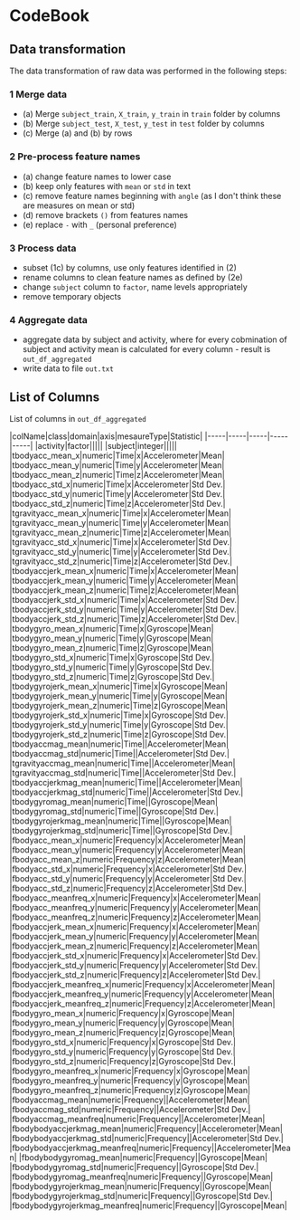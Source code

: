 # CodeBook

## Data transformation

The data transformation of raw data was performed in the following steps:

### 1 Merge data

 - (a) Merge `subject_train`, `X_train`, `y_train` in `train` folder by columns
 - (b) Merge `subject_test`, `X_test`, `y_test` in `test` folder by columns 
 - (c) Merge (a) and (b) by rows
 
### 2 Pre-process feature names

 - (a) change feature names to lower case
 - (b) keep only features with `mean` or `std` in text
 - (c) remove feature names beginning with `angle` (as I don't think these are measures on mean or std)
 - (d) remove brackets `()` from features names
 - (e) replace `-` with `_` (personal preference)
 
### 3 Process data

 - subset (1c) by columns, use only features identified in (2)
 - rename columns to clean feature names as defined by (2e)
 - change `subject` column to `factor`, name levels appropriately
 - remove temporary objects
 
### 4 Aggregate data

 - aggregate data by subject and activity, where for every cobmination of
   subject and activity mean is calculated for every column - result is `out_df_aggregated`
 - write data to file `out.txt`
 
## List of Columns
List of columns in `out_df_aggregated`

|colName|class|domain|axis|mesaureType|Statistic|
|-----|-----|-----|-----|-----|
|activity|factor|||||
|subject|integer|||||
|tbodyacc_mean_x|numeric|Time|x|Accelerometer|Mean|
|tbodyacc_mean_y|numeric|Time|y|Accelerometer|Mean|
|tbodyacc_mean_z|numeric|Time|z|Accelerometer|Mean|
|tbodyacc_std_x|numeric|Time|x|Accelerometer|Std Dev.|
|tbodyacc_std_y|numeric|Time|y|Accelerometer|Std Dev.|
|tbodyacc_std_z|numeric|Time|z|Accelerometer|Std Dev.|
|tgravityacc_mean_x|numeric|Time|x|Accelerometer|Mean|
|tgravityacc_mean_y|numeric|Time|y|Accelerometer|Mean|
|tgravityacc_mean_z|numeric|Time|z|Accelerometer|Mean|
|tgravityacc_std_x|numeric|Time|x|Accelerometer|Std Dev.|
|tgravityacc_std_y|numeric|Time|y|Accelerometer|Std Dev.|
|tgravityacc_std_z|numeric|Time|z|Accelerometer|Std Dev.|
|tbodyaccjerk_mean_x|numeric|Time|x|Accelerometer|Mean|
|tbodyaccjerk_mean_y|numeric|Time|y|Accelerometer|Mean|
|tbodyaccjerk_mean_z|numeric|Time|z|Accelerometer|Mean|
|tbodyaccjerk_std_x|numeric|Time|x|Accelerometer|Std Dev.|
|tbodyaccjerk_std_y|numeric|Time|y|Accelerometer|Std Dev.|
|tbodyaccjerk_std_z|numeric|Time|z|Accelerometer|Std Dev.|
|tbodygyro_mean_x|numeric|Time|x|Gyroscope|Mean|
|tbodygyro_mean_y|numeric|Time|y|Gyroscope|Mean|
|tbodygyro_mean_z|numeric|Time|z|Gyroscope|Mean|
|tbodygyro_std_x|numeric|Time|x|Gyroscope|Std Dev.|
|tbodygyro_std_y|numeric|Time|y|Gyroscope|Std Dev.|
|tbodygyro_std_z|numeric|Time|z|Gyroscope|Std Dev.|
|tbodygyrojerk_mean_x|numeric|Time|x|Gyroscope|Mean|
|tbodygyrojerk_mean_y|numeric|Time|y|Gyroscope|Mean|
|tbodygyrojerk_mean_z|numeric|Time|z|Gyroscope|Mean|
|tbodygyrojerk_std_x|numeric|Time|x|Gyroscope|Std Dev.|
|tbodygyrojerk_std_y|numeric|Time|y|Gyroscope|Std Dev.|
|tbodygyrojerk_std_z|numeric|Time|z|Gyroscope|Std Dev.|
|tbodyaccmag_mean|numeric|Time||Accelerometer|Mean|
|tbodyaccmag_std|numeric|Time||Accelerometer|Std Dev.|
|tgravityaccmag_mean|numeric|Time||Accelerometer|Mean|
|tgravityaccmag_std|numeric|Time||Accelerometer|Std Dev.|
|tbodyaccjerkmag_mean|numeric|Time||Accelerometer|Mean|
|tbodyaccjerkmag_std|numeric|Time||Accelerometer|Std Dev.|
|tbodygyromag_mean|numeric|Time||Gyroscope|Mean|
|tbodygyromag_std|numeric|Time||Gyroscope|Std Dev.|
|tbodygyrojerkmag_mean|numeric|Time||Gyroscope|Mean|
|tbodygyrojerkmag_std|numeric|Time||Gyroscope|Std Dev.|
|fbodyacc_mean_x|numeric|Frequency|x|Accelerometer|Mean|
|fbodyacc_mean_y|numeric|Frequency|y|Accelerometer|Mean|
|fbodyacc_mean_z|numeric|Frequency|z|Accelerometer|Mean|
|fbodyacc_std_x|numeric|Frequency|x|Accelerometer|Std Dev.|
|fbodyacc_std_y|numeric|Frequency|y|Accelerometer|Std Dev.|
|fbodyacc_std_z|numeric|Frequency|z|Accelerometer|Std Dev.|
|fbodyacc_meanfreq_x|numeric|Frequency|x|Accelerometer|Mean|
|fbodyacc_meanfreq_y|numeric|Frequency|y|Accelerometer|Mean|
|fbodyacc_meanfreq_z|numeric|Frequency|z|Accelerometer|Mean|
|fbodyaccjerk_mean_x|numeric|Frequency|x|Accelerometer|Mean|
|fbodyaccjerk_mean_y|numeric|Frequency|y|Accelerometer|Mean|
|fbodyaccjerk_mean_z|numeric|Frequency|z|Accelerometer|Mean|
|fbodyaccjerk_std_x|numeric|Frequency|x|Accelerometer|Std Dev.|
|fbodyaccjerk_std_y|numeric|Frequency|y|Accelerometer|Std Dev.|
|fbodyaccjerk_std_z|numeric|Frequency|z|Accelerometer|Std Dev.|
|fbodyaccjerk_meanfreq_x|numeric|Frequency|x|Accelerometer|Mean|
|fbodyaccjerk_meanfreq_y|numeric|Frequency|y|Accelerometer|Mean|
|fbodyaccjerk_meanfreq_z|numeric|Frequency|z|Accelerometer|Mean|
|fbodygyro_mean_x|numeric|Frequency|x|Gyroscope|Mean|
|fbodygyro_mean_y|numeric|Frequency|y|Gyroscope|Mean|
|fbodygyro_mean_z|numeric|Frequency|z|Gyroscope|Mean|
|fbodygyro_std_x|numeric|Frequency|x|Gyroscope|Std Dev.|
|fbodygyro_std_y|numeric|Frequency|y|Gyroscope|Std Dev.|
|fbodygyro_std_z|numeric|Frequency|z|Gyroscope|Std Dev.|
|fbodygyro_meanfreq_x|numeric|Frequency|x|Gyroscope|Mean|
|fbodygyro_meanfreq_y|numeric|Frequency|y|Gyroscope|Mean|
|fbodygyro_meanfreq_z|numeric|Frequency|z|Gyroscope|Mean|
|fbodyaccmag_mean|numeric|Frequency||Accelerometer|Mean|
|fbodyaccmag_std|numeric|Frequency||Accelerometer|Std Dev.|
|fbodyaccmag_meanfreq|numeric|Frequency||Accelerometer|Mean|
|fbodybodyaccjerkmag_mean|numeric|Frequency||Accelerometer|Mean|
|fbodybodyaccjerkmag_std|numeric|Frequency||Accelerometer|Std Dev.|
|fbodybodyaccjerkmag_meanfreq|numeric|Frequency||Accelerometer|Mean|
|fbodybodygyromag_mean|numeric|Frequency||Gyroscope|Mean|
|fbodybodygyromag_std|numeric|Frequency||Gyroscope|Std Dev.|
|fbodybodygyromag_meanfreq|numeric|Frequency||Gyroscope|Mean|
|fbodybodygyrojerkmag_mean|numeric|Frequency||Gyroscope|Mean|
|fbodybodygyrojerkmag_std|numeric|Frequency||Gyroscope|Std Dev.|
|fbodybodygyrojerkmag_meanfreq|numeric|Frequency||Gyroscope|Mean|
